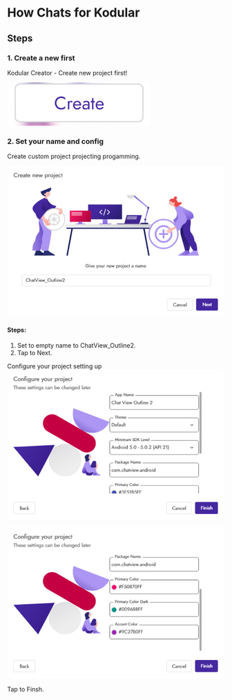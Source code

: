 # How Chats for Kodular
## Steps
### 1. Create a new first
Kodular Creator - Create new project first!

![1](images/bandicam%202022-12-15%2016-23-29-040.jpg)
### 2. Set your name and config
Create custom project projecting progamming.

![2](images/bandicam%202022-12-15%2016-30-53-711.jpg)
#### Steps:
1. Set to empty name to ChatView_Outline2.
2. Tap to Next.

Configure your project setting up
![3](images/bandicam%202022-12-15%2016-31-22-942.jpg)

![4](images/bandicam%202022-12-15%2016-31-40-813.jpg)

Tap to Finsh.